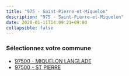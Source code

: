 ```yaml
---
title: "975 - Saint-Pierre-et-Miquelon"
description: "975 - Saint-Pierre-et-Miquelon"
date: 2020-01-11T14:09:21+09:00
collapsible: false
---
```


### Sélectionnez votre commune

- [97500 	- MIQUELON LANGLADE](/commune/975/97500_miquelon-langlade)
- [97500 	- ST PIERRE](/commune/975/97500_st-pierre)

